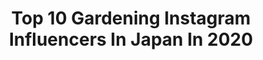---
title: Top 10 Gardening Instagram Influencers In Japan In 2020
description: >-
  Find top gardening Instagram influencers in Japan in 2020. Most popular hashtags: #gardening #mygarden #garden #flowers.
platform: Instagram
profiles:
  - username: "amiagram"
    fullname: >-
      minmin
    location: "Japan"
    followers: 71763
    engagement: 223
    commentsToLikes: 0.018489
    avatar: "https://scontent-bos3-1.cdninstagram.com/v/t51.2885-19/s320x320/44477557_504862240011453_1749349589934145536_n.jpg?_nc_ht=scontent-bos3-1.cdninstagram.com&_nc_ohc=hO2b-Mq3c1UAX9LzMkv&oh=f4ead2e19b0408d318b0234a458cbae0&oe=5EB61E5B"
    verified: false
    hashtags: "#housedesign, #teine, #jef, #garden"
  - username: "filer.koharu"
    fullname: >-
      koharu
    location: "Japan"
    followers: 5994
    engagement: 511
    commentsToLikes: 0.026081
    avatar: "https://scontent-lht6-1.cdninstagram.com/v/t51.2885-19/s320x320/60122244_419103815577998_1671619095717478400_n.jpg?_nc_ht=scontent-lht6-1.cdninstagram.com&_nc_ohc=sEYCKhEDpyUAX_o9mQG&oh=b3adfc79bf1eeb036b9f5e6835b03790&oe=5EB429CE"
    verified: false
    hashtags: "#koharugarden2, #shabbychic, #2ndstory, #mimosa"
  - username: "lemon_leaf_27"
    fullname: >-
      この葉🌿
    location: "Japan"
    followers: 13828
    engagement: 2032
    commentsToLikes: 0.033496
    avatar: "https://scontent-nrt1-1.cdninstagram.com/v/t51.2885-19/s320x320/37648892_524599384661058_4013814136893865984_n.jpg?_nc_ht=scontent-nrt1-1.cdninstagram.com&_nc_ohc=sTUF9Ej9WS4AX--XRul&oh=fe835b6257bb53d411ed25c84fe71e0e&oe=5EA3D15C"
    verified: false
    hashtags: "#flowerlove, #cutedisplay, #antiquebasket, #frenchantiques"
  - username: "bonzodog423"
    fullname: >-
      shiba
    location: "Japan"
    followers: 8593
    engagement: 1451
    commentsToLikes: 0.040684
    avatar: "https://scontent-lhr8-1.cdninstagram.com/v/t51.2885-19/s320x320/25038032_157496161561784_6294749045915123712_n.jpg?_nc_ht=scontent-lhr8-1.cdninstagram.com&_nc_ohc=f7rX7Gau0dcAX-oBmkF&oh=0d8f0d9e03658cd7b32fe45f9feb77c8&oe=5EBBE16C"
    verified: false
    hashtags: "#purpureaplenaelegans, #fritillaria, #rose, #wesselton"
  - username: "0613_miko"
    fullname: >-
      Miko
    location: "Japan"
    followers: 19570
    engagement: 1099
    commentsToLikes: 0.035941
    avatar: "https://scontent-lhr8-1.cdninstagram.com/v/t51.2885-19/s320x320/21296436_115108465841466_7752553962284253184_n.jpg?_nc_ht=scontent-lhr8-1.cdninstagram.com&_nc_ohc=d_90NLGb7r4AX85t7vZ&oh=c5674ad30f94f2a3c58a952ad5a6bdd7&oe=5EBB7EDD"
    verified: false
    hashtags: "#echeveria, #gardening, #succulentlove, #succulentlover"
  - username: "meron1109"
    fullname: >-
      
    location: "Japan"
    followers: 15780
    engagement: 1611
    commentsToLikes: 0.025566
    avatar: "https://scontent-gmp1-1.cdninstagram.com/v/t51.2885-19/s320x320/14262901_1047440418710100_1581040054_a.jpg?_nc_ht=scontent-gmp1-1.cdninstagram.com&_nc_ohc=e3QDnzADKE0AX_s8M9n&oh=8d348a74ac313a3bccb4667ae3f5f7d7&oe=5E9B6B87"
    verified: false
    hashtags: "#inmygarden, #gardenlover, #garden, #flowerstagram"
  - username: "masakazu.kawata"
    fullname: >-
      kawata Rose  Tochigi  Japan
    location: "Japan"
    followers: 15291
    engagement: 1146
    commentsToLikes: 0.023011
    avatar: "https://scontent-lhr8-1.cdninstagram.com/v/t51.2885-19/s320x320/32810837_1585821948211110_3238606702135738368_n.jpg?_nc_ht=scontent-lhr8-1.cdninstagram.com&_nc_ohc=TaDWsoqPhf0AX9E8C0J&oh=9b00fb55b7a69e17c11f9624428d58a2&oe=5EBC7C38"
    verified: false
    hashtags: "#rosen, #myrosegarden, #garden, #gardenrose"
  - username: "sakura_sister_"
    fullname: >-
      Natalie Leon
    location: "Japan"
    followers: 2509
    engagement: 1273
    commentsToLikes: 0.193625
    avatar: "https://scontent-lhr8-1.cdninstagram.com/v/t51.2885-19/s320x320/51958487_269809490576684_4466315033453789184_n.jpg?_nc_ht=scontent-lhr8-1.cdninstagram.com&_nc_ohc=9mQ3I1bjYMAAX-C7Gu-&oh=ae6b049418cfdbba56e99918b6319fc3&oe=5EB52E5F"
    verified: false
    hashtags: "#gardeningtherapy, #allkindsofmagic, #smallmomentsofcalm, #calm"
  - username: "ratemama2"
    fullname: >-
      Latte’s Mom
    location: "Japan"
    followers: 5839
    engagement: 1120
    commentsToLikes: 0.042361
    avatar: "https://scontent-amt2-1.cdninstagram.com/v/t51.2885-19/s320x320/12299044_924441027609851_355353158_a.jpg?_nc_ht=scontent-amt2-1.cdninstagram.com&_nc_ohc=DizIQsEELdMAX_7v2_m&oh=5a7216c26efcf9354e7263e6c6038bd7&oe=5EB37669"
    verified: false
    hashtags: "#animal, #mygardentoday, #flowerlover, #afternoontea"
  - username: "shoko_garden"
    fullname: >-
      ＊shoko＊
    location: "Japan"
    followers: 13669
    engagement: 895
    commentsToLikes: 0.024554
    avatar: "https://scontent-ssn1-1.cdninstagram.com/v/t51.2885-19/s320x320/60169342_596147464208846_8573899782571950080_n.jpg?_nc_ht=scontent-ssn1-1.cdninstagram.com&_nc_ohc=i556NLup5v4AX-s7uqY&oh=75a6bbf2ee93f11922f208da7b54c9e5&oe=5EB10040"
    verified: false
    hashtags: "#birdhouse, #gardendecor, #verometal, #succulentplant"
---